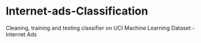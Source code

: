 # Internet-ads-Classification
Cleaning, training and testing classifier on UCI Machine Learning Dataset - Internet Ads

